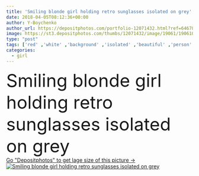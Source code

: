 ```yaml
---
title: 'Smiling blonde girl holding retro sunglasses isolated on grey'
date: 2018-04-05T08:12:36+00:00
author: Y-Boychenko
author_url: https://depositphotos.com/portfolio-12071432.html?ref=64678756
image: https://st3.depositphotos.com/thumbs/12071432/image/19061/190610724/api_thumb_450.jpg?forcejpeg=true
type: "post"
tags: ['red' ,'white' ,'background' ,'isolated' ,'beautiful' ,'person' ,'elegance' ,'girl' ,'people' ,'beauty' ,'model' ,'caucasian' ,'smile' ,'black' ,'style' ,'retro' ,'vintage' ,'fashion' ,'pretty' ,'elegant' ,'stylish' ,'woman' ,'grey' ,'trendy' ,'blonde' ,'clothes' ,'sunglasses' ,'vogue' ,'attractive' ,'outfit' ,'posing' ,'fashionable' ,'modeling' ,'styling' ,'Studio Shot' ,'young adult' ,'red lipstick' ,'Fashion Shoot' ]
categories: 
  - girl
---
```

<div aling="center">
            <font size="60"> Smiling blonde girl holding retro sunglasses isolated on grey</font>   
</div>
<div>
    <a href='https://st3.depositphotos.com/thumbs/12071432/image/19061/190610724/api_thumb_450.jpg?forcejpeg=true?ref=64678756' target=_blank > Go "Depositphotos" to get lage size of this picture ->
        <img href='https://st3.depositphotos.com/thumbs/12071432/image/19061/190610724/api_thumb_450.jpg?forcejpeg=true?ref=64678756' src='https://st3.depositphotos.com/12071432/19061/i/950/depositphotos_190610724-stock-photo-smiling-blonde-girl-holding-retro.jpg?forcejpeg=true' alt='Smiling blonde girl holding retro sunglasses isolated on grey' >
    </a>
</div>
